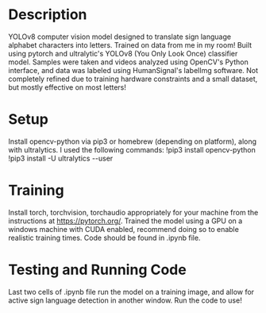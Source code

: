 # Description
YOLOv8 computer vision model designed to translate sign language alphabet characters into letters. Trained on data from me in my room!
Built using pytorch and ultralytic's YOLOv8 (You Only Look Once) classifier model. Samples were taken and videos analyzed using OpenCV's 
Python interface, and data was labeled using HumanSignal's labelImg software. Not completely refined due to training hardware constraints
and a small dataset, but mostly effective on most letters!

# Setup 
Install opencv-python via pip3 or homebrew (depending on platform), along with ultralytics. I used the following commands:
!pip3 install opencv-python
!pip3 install -U ultralytics --user

# Training
Install torch, torchvision, torchaudio appropriately for your machine from the instructions at https://pytorch.org/. Trained the model
using a GPU on a windows machine with CUDA enabled, recommend doing so to enable realistic training times. Code should be found in .ipynb file.

# Testing and Running Code
Last two cells of .ipynb file run the model on a training image, and allow for active sign language detection in another window. Run the 
code to use!
